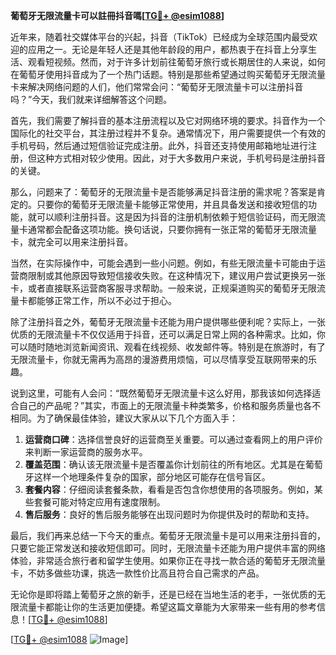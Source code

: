 **葡萄牙无限流量卡可以註冊抖音嗎[[TG💪+ @esim1088](https://t.me/s/esim1088)]**

近年来，随着社交媒体平台的兴起，抖音（TikTok）已经成为全球范围内最受欢迎的应用之一。无论是年轻人还是其他年龄段的用户，都热衷于在抖音上分享生活、观看短视频。然而，对于许多计划前往葡萄牙旅行或长期居住的人来说，如何在葡萄牙使用抖音成为了一个热门话题。特别是那些希望通过购买葡萄牙无限流量卡来解决网络问题的人们，他们常常会问：“葡萄牙无限流量卡可以注册抖音吗？”今天，我们就来详细解答这个问题。

首先，我们需要了解抖音的基本注册流程以及它对网络环境的要求。抖音作为一个国际化的社交平台，其注册过程并不复杂。通常情况下，用户需要提供一个有效的手机号码，然后通过短信验证完成注册。此外，抖音还支持使用邮箱地址进行注册，但这种方式相对较少使用。因此，对于大多数用户来说，手机号码是注册抖音的关键。

那么，问题来了：葡萄牙的无限流量卡是否能够满足抖音注册的需求呢？答案是肯定的。只要你的葡萄牙无限流量卡能够正常使用，并且具备发送和接收短信的功能，就可以顺利注册抖音。这是因为抖音的注册机制依赖于短信验证码，而无限流量卡通常都会配备这项功能。换句话说，只要你拥有一张正常的葡萄牙无限流量卡，就完全可以用来注册抖音。

当然，在实际操作中，可能会遇到一些小问题。例如，有些无限流量卡可能由于运营商限制或其他原因导致短信接收失败。在这种情况下，建议用户尝试更换另一张卡，或者直接联系运营商客服寻求帮助。一般来说，正规渠道购买的葡萄牙无限流量卡都能够正常工作，所以不必过于担心。

除了注册抖音之外，葡萄牙无限流量卡还能为用户提供哪些便利呢？实际上，一张优质的无限流量卡不仅仅适用于抖音，还可以满足日常上网的各种需求。比如，你可以随时随地浏览新闻资讯、观看在线视频、收发邮件等。特别是在旅游时，有了无限流量卡，你就无需再为高昂的漫游费用烦恼，可以尽情享受互联网带来的乐趣。

说到这里，可能有人会问：“既然葡萄牙无限流量卡这么好用，那我该如何选择适合自己的产品呢？”其实，市面上的无限流量卡种类繁多，价格和服务质量也各不相同。为了确保最佳体验，建议大家从以下几个方面入手：

1. **运营商口碑**：选择信誉良好的运营商至关重要。可以通过查看网上的用户评价来判断一家运营商的服务水平。
2. **覆盖范围**：确认该无限流量卡是否覆盖你计划前往的所有地区。尤其是在葡萄牙这样一个地理条件复杂的国家，部分地区可能存在信号盲区。
3. **套餐内容**：仔细阅读套餐条款，看看是否包含你想使用的各项服务。例如，某些套餐可能对特定应用有速度限制。
4. **售后服务**：良好的售后服务能够在出现问题时为你提供及时的帮助和支持。

最后，我们再来总结一下今天的重点。葡萄牙无限流量卡是可以用来注册抖音的，只要它能正常发送和接收短信即可。同时，无限流量卡还能为用户提供丰富的网络体验，非常适合旅行者和留学生使用。如果你正在寻找一款合适的葡萄牙无限流量卡，不妨多做些功课，挑选一款性价比高且符合自己需求的产品。

无论你是即将踏上葡萄牙之旅的新手，还是已经在当地生活的老手，一张优质的无限流量卡都能让你的生活更加便捷。希望这篇文章能为大家带来一些有用的参考信息！[[TG💪+ @esim1088](https://t.me/s/esim1088)]

[[TG💪+ @esim1088](https://t.me/s/esim1088) ![Image](https://i.postimg.cc/4NQfJmqS/Snipaste-2025-05-13-00-14-12.png)]
